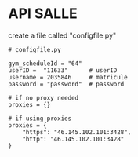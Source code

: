 # API SALLE
create a file called "configfile.py"

```
# configfile.py

gym_scheduleId = "64"
userID =  "11633"      # userID
username = 2035846     # matricule
password = "password"  # password

# if no proxy needed
proxies = {}  

# if using proxies
proxies = {
    "https": "46.145.102.101:3428",
    "http": "46.145.102.101:3428"
}
```
